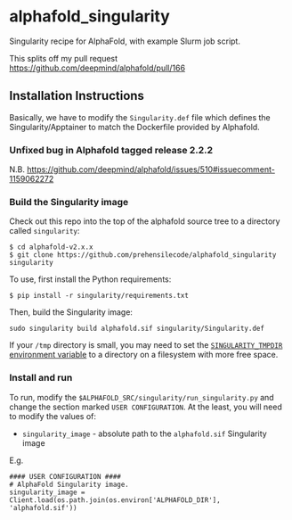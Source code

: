 # alphafold_singularity
Singularity recipe for AlphaFold, with example Slurm job script.

This splits off my pull request https://github.com/deepmind/alphafold/pull/166

## Installation Instructions
Basically, we have to modify the `Singularity.def` file which defines the Singularity/Apptainer 
to match the Dockerfile provided by Alphafold.

### Unfixed bug in Alphafold tagged release 2.2.2
N.B. https://github.com/deepmind/alphafold/issues/510#issuecomment-1159062272

### Build the Singularity image
Check out this repo into the top of the alphafold source tree to a directory called `singularity`:
```
$ cd alphafold-v2.x.x
$ git clone https://github.com/prehensilecode/alphafold_singularity singularity

```

To use, first install the Python requirements:
```
$ pip install -r singularity/requirements.txt
```

Then, build the Singularity image:
```
sudo singularity build alphafold.sif singularity/Singularity.def
```

If your `/tmp` directory is small, you may need to set the [`SINGULARITY_TMPDIR`
environment variable](https://sylabs.io/guides/3.3/user-guide/build_env.html#temporary-folders) to a directory on a filesystem with more free space.

### Install and run
To run, modify the `$ALPHAFOLD_SRC/singularity/run_singularity.py` and change the 
section marked `USER CONFIGURATION`. At the least, you will need to modify the values
of:
- `singularity_image` - absolute path to the `alphafold.sif` Singularity image

E.g.
```
#### USER CONFIGURATION ####
# AlphaFold Singularity image.
singularity_image = Client.load(os.path.join(os.environ['ALPHAFOLD_DIR'], 'alphafold.sif'))
```
